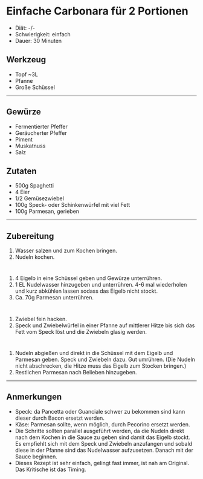 Einfache Carbonara für 2 Portionen
=====================

* Diät: -/-
* Schwierigkeit: einfach 
* Dauer: 30 Minuten

Werkzeug
--------

* Topf ~3L
* Pfanne
* Große Schüssel

***

Gewürze
-------

* Fermentierter Pfeffer
* Geräucherter Pfeffer
* Piment
* Muskatnuss
* Salz

Zutaten
-------

* 500g Spaghetti
* 4 Eier
* 1/2 Gemüsezwiebel
* 100g Speck- oder Schinkenwürfel mit viel Fett
* 100g Parmesan, gerieben

***

Zubereitung
-----------

1. Wasser salzen und zum Kochen bringen.
2. Nudeln kochen.

#

1. 4 Eigelb in eine Schüssel geben und Gewürze unterrühren.
2. 1 EL Nudelwasser hinzugeben und unterrühren. 4-6 mal wiederholen und kurz abkühlen lassen sodass das Eigelb nicht stockt.
3. Ca. 70g Parmesan unterrühren.

#

1. Zwiebel fein hacken.
2. Speck und Zwiebelwürfel in einer Pfanne auf mittlerer Hitze bis sich das Fett vom Speck löst und die Zwiebeln glasig werden.

#

1. Nudeln abgießen und direkt in die Schüssel mit dem Eigelb und Parmesan geben. Speck und Zwiebeln dazu. Gut umrühren. (Die Nudeln nicht abschrecken, die Hitze muss das Eigelb zum Stocken bringen.)
2. Restlichen Parmesan nach Belieben hinzugeben.
***

Anmerkungen
-----------

* Speck: da Pancetta oder Guanciale schwer zu bekommen sind kann dieser durch Bacon ersetzt werden.
* Käse: Parmesan sollte, wenn möglich, durch Pecorino ersetzt werden.
* Die Schritte sollten parallel ausgeführt werden, da die Nudeln direkt nach dem Kochen in die Sauce zu geben sind damit das Eigelb stockt. Es empfiehlt sich mit dem Speck und Zwiebeln anzufangen und sobald diese in der Pfanne sind das Nudelwasser aufzusetzen. Danach mit der Sauce beginnen.
* Dieses Rezept ist sehr einfach, gelingt fast immer, ist nah am Original. Das Kritische ist das Timing.
